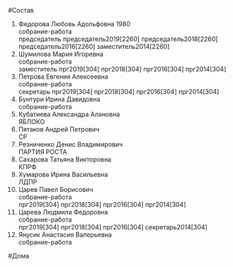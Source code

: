 #Состав  
1. Федорова Любовь Адольфовна 1980  
    собрание-работа  
    председатель председатель2019[2260] председатель2018[2260] председатель2016[2260] заместитель2014[2260]  
2. Шумилова Мария Игоревна  
    собрание-работа  
    заместитель прг2019[304] прг2018[304] прг2016[304] прг2014[304]  
3. Петрова Евгения Алексеевна  
    собрание-работа  
    секретарь прг2019[304] прг2018[304] прг2016[304] прг2014[304]  
4. Бунтури Ирина Давидовна  
    собрание-работа  
5. Кубатиева Александра Алановна  
    ЯБЛОКО  
6. Пятаков Андрей Петрович  
    СР  
7. Резниченко Денис Владимирович  
    ПАРТИЯ РОСТА  
8. Сахарова Татьяна Викторовна  
    КПРФ  
9. Хумарова Ирина Васильевна  
    ЛДПР  
10. Царев Павел Борисович  
    собрание-работа  
    прг2019[304] прг2018[304] прг2016[304] прг2014[304]  
11. Царева Людмила Федоровна  
    собрание-работа  
    прг2019[304] прг2018[304] прг2016[304] секретарь2014[304]  
12. Янусик Анастасия Валерьевна  
    собрание-работа  
  
#Дома  
